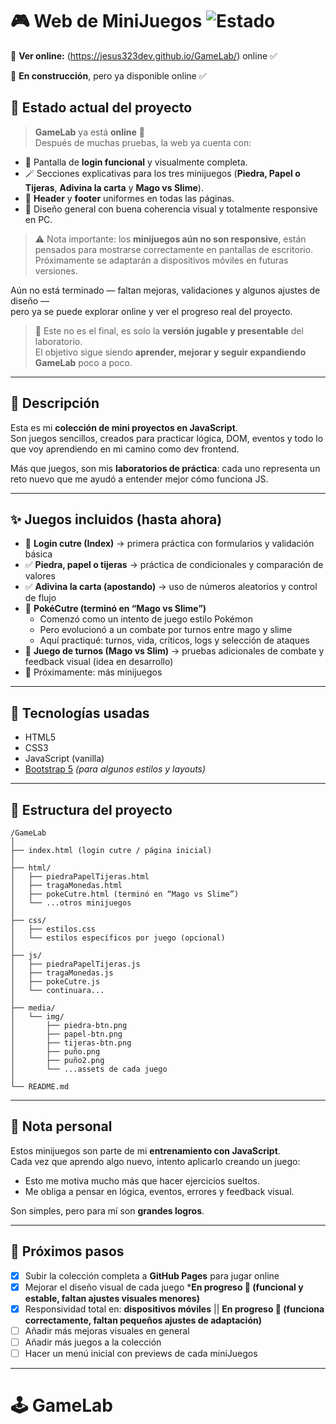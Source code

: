 # 🎮 Web de MiniJuegos ![Estado](https://img.shields.io/badge/versión-en%20progreso-orange)

🔗 **Ver online:** (https://jesus323dev.github.io/GameLab/) online ✅


🚧 **En construcción**, pero ya disponible online ✅


## 🚀 Estado actual del proyecto

> **GameLab** ya está **online** 🎉  
> Después de muchas pruebas, la web ya cuenta con:

- 🔑 Pantalla de **login funcional** y visualmente completa.  
- 🪄 Secciones explicativas para los tres minijuegos (**Piedra, Papel o Tijeras**, **Adivina la carta** y **Mago vs Slime**).  
- 🧩 **Header** y **footer** uniformes en todas las páginas.  
- 🎨 Diseño general con buena coherencia visual y totalmente responsive en PC.  

> ⚠️ Nota importante: los **minijuegos aún no son responsive**, están pensados para mostrarse correctamente en pantallas de escritorio.  
> Próximamente se adaptarán a dispositivos móviles en futuras versiones.  

Aún no está terminado — faltan mejoras, validaciones y algunos ajustes de diseño —  
pero ya se puede explorar online y ver el progreso real del proyecto.

> 💬 Este no es el final, es solo la **versión jugable y presentable** del laboratorio.  
> El objetivo sigue siendo **aprender, mejorar y seguir expandiendo GameLab** poco a poco.

---

## 📝 Descripción

Esta es mi **colección de mini proyectos en JavaScript**.  
Son juegos sencillos, creados para practicar lógica, DOM, eventos y todo lo que voy aprendiendo en mi camino como dev frontend.  

Más que juegos, son mis **laboratorios de práctica**: cada uno representa un reto nuevo que me ayudó a entender mejor cómo funciona JS.

---

## ✨ Juegos incluidos (hasta ahora)

- 🔑 **Login cutre (Index)** → primera práctica con formularios y validación básica  
- ✅ **Piedra, papel o tijeras** → práctica de condicionales y comparación de valores  
- ✅ **Adivina la carta (apostando)** → uso de números aleatorios y control de flujo  
- 🚧 **PokéCutre (terminó en “Mago vs Slime”)**  
  - Comenzó como un intento de juego estilo Pokémon  
  - Pero evolucionó a un combate por turnos entre mago y slime  
  - Aquí practiqué: turnos, vida, críticos, logs y selección de ataques  
- 🚧 **Juego de turnos (Mago vs Slim)** → pruebas adicionales de combate y feedback visual (idea en desarrollo)  
- 🚧 Próximamente: más minijuegos  


---

## 🧰 Tecnologías usadas

- HTML5  
- CSS3  
- JavaScript (vanilla)  
- [Bootstrap 5](https://getbootstrap.com/) *(para algunos estilos y layouts)*  

---

## 📂 Estructura del proyecto

```plaintext
/GameLab  
│  
├── index.html (login cutre / página inicial)  
│  
├── html/  
│   ├── piedraPapelTijeras.html  
│   ├── tragaMonedas.html  
│   ├── pokeCutre.html (terminó en “Mago vs Slime”)  
│   └── ...otros minijuegos  
│  
├── css/  
│   ├── estilos.css  
│   └── estilos específicos por juego (opcional)  
│  
├── js/  
│   ├── piedraPapelTijeras.js  
│   ├── tragaMonedas.js  
│   ├── pokeCutre.js  
│   └── continuara...
│  
├── media/  
│   └── img/  
│       ├── piedra-btn.png  
│       ├── papel-btn.png  
│       ├── tijeras-btn.png  
│       ├── puño.png  
│       ├── puño2.png  
│       └── ...assets de cada juego  
│  
└── README.md  
```

---

## 🧠 Nota personal

Estos minijuegos son parte de mi **entrenamiento con JavaScript**.  
Cada vez que aprendo algo nuevo, intento aplicarlo creando un juego:  
- Esto me motiva mucho más que hacer ejercicios sueltos.  
- Me obliga a pensar en lógica, eventos, errores y feedback visual.  

Son simples, pero para mí son **grandes logros**.  

---

## 🚀 Próximos pasos

- [x] Subir la colección completa a **GitHub Pages** para jugar online 
- [x] Mejorar el diseño visual de cada juego  ***En progreso 🚧 (funcional y estable, faltan ajustes visuales menores)**
- [x] Responsividad total en: **dispositivos móviles** || **En progreso 🚧 (funciona correctamente, faltan pequeños ajustes de adaptación)**
- [ ] Añadir más mejoras visuales en general 
- [ ] Añadir más juegos a la colección  
- [ ] Hacer un menú inicial con previews de cada miniJuegos

---

# 🕹️ GameLab
